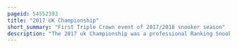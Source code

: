```yaml
---
pageid: 54552393
title: "2017 UK Championship"
short_summary: "First Triple Crown event of 2017/2018 snooker season"
description: "The 2017 uk Championship was a professional Ranking Snooker Tournament which took Place from 28 November to 10 December 2017 at the barbican Centre in York England. The Event was the 41st Edition of the uk Championship first held in 1977 by the World professional Billiards and Snooker Association. It was the 11th Ranking and the first triple crown Event of the 20172018 Season. 128 Players participated in the Event with no qualifying Round. The Prize Fund was a Total of £850,000, with £170,000 received by the Winner."
---
```

